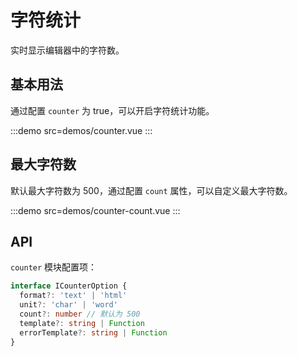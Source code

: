 # 字符统计

实时显示编辑器中的字符数。

## 基本用法

通过配置 `counter` 为 true，可以开启字符统计功能。

:::demo src=demos/counter.vue
:::

## 最大字符数

默认最大字符数为 500，通过配置 `count` 属性，可以自定义最大字符数。

:::demo src=demos/counter-count.vue
:::

## API

`counter` 模块配置项：

```typescript
interface ICounterOption {
  format?: 'text' | 'html'
  unit?: 'char' | 'word'
  count?: number // 默认为 500
  template?: string | Function
  errorTemplate?: string | Function
}
```
